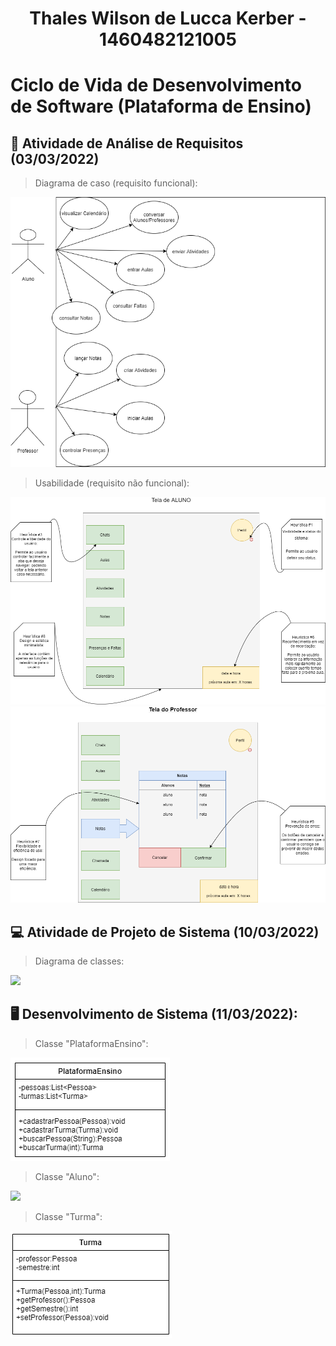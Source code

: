 <h1 align=center> Thales Wilson de Lucca Kerber - 1460482121005</h1>

# Ciclo de Vida de Desenvolvimento de Software (Plataforma de Ensino)

## 📓 Atividade de Análise de Requisitos (03/03/2022)

> Diagrama de caso (requisito funcional):

  <img src="images/diagramaUsos.png"/>
  
> Usabilidade (requisito não funcional): 

  <img src="images/telaAluno.png"/>
  <img src="images/telaProf.png"/>

## 💻 Atividade de Projeto de Sistema (10/03/2022)

> Diagrama de classes:

  <img src="images/diagramaClasses.jpg"/>

## 🖥 Desenvolvimento de Sistema (11/03/2022):

> Classe "PlataformaEnsino":

  <img src="images/classePlataformaEnsino.png"/>
  
> Classe "Aluno":

  <img src="images/classeAluno.png"/>
    
> Classe "Turma":

  <img src="images/classeTurma.png"/>
